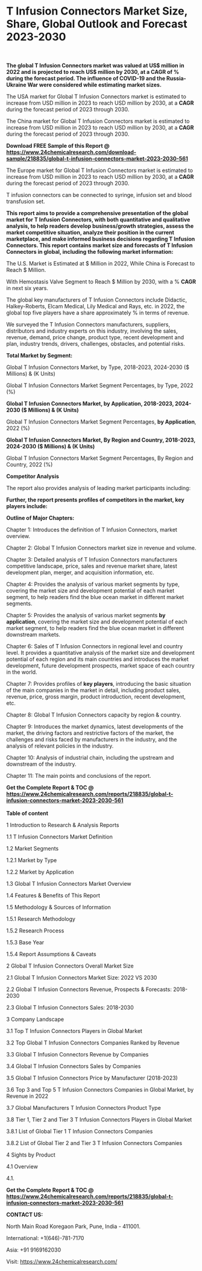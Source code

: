 <h1>T Infusion Connectors Market Size, Share, Global Outlook and Forecast 2023-2030</h1><br/><p><strong>The global T Infusion Connectors market was valued at US$ million in 2022 and is projected to reach US$ million by 2030, at a <strong>CAGR</strong> of % during the forecast period. The influence of COVID-19 and the Russia-Ukraine War were considered while estimating market sizes.</strong></p><p>The USA market for Global T Infusion Connectors market is estimated to increase from USD million in 2023 to reach USD million by 2030, at a <strong>CAGR</strong> during the forecast period of 2023 through 2030.</p><p>The China market for Global T Infusion Connectors market is estimated to increase from USD million in 2023 to reach USD million by 2030, at a <strong>CAGR</strong> during the forecast period of 2023 through 2030.</p><div><b>Download FREE Sample of this Report @ <a href="https://www.24chemicalresearch.com/download-sample/218835/global-t-infusion-connectors-market-2023-2030-561">https://www.24chemicalresearch.com/download-sample/218835/global-t-infusion-connectors-market-2023-2030-561</a></b></div><p>The Europe market for Global T Infusion Connectors market is estimated to increase from USD million in 2023 to reach USD million by 2030, at a <strong>CAGR</strong> during the forecast period of 2023 through 2030.</p><p>T infusion connectors can be connected to syringe, infusion set and blood transfusion set.</p><p><strong>This report aims to provide a comprehensive presentation of the global market for T Infusion Connectors, with both quantitative and qualitative analysis, to help readers develop business/growth strategies, assess the market competitive situation, analyze their position in the current marketplace, and make informed business decisions regarding T Infusion Connectors. This report contains market size and forecasts of T Infusion Connectors in global, including the following market information:</strong></p><p>The U.S. Market is Estimated at $ Million in 2022, While China is Forecast to Reach $ Million.</p><p>With Hemostasis Valve Segment to Reach $ Million by 2030, with a % <strong>CAGR</strong> in next six years.</p><p>The global key manufacturers of T Infusion Connectors include Didactic, Halkey-Roberts, Elcam Medical, Lily Medical and Rays, etc. in 2022, the global top five players have a share approximately % in terms of revenue.</p><p>We surveyed the T Infusion Connectors manufacturers, suppliers, distributors and industry experts on this industry, involving the sales, revenue, demand, price change, product type, recent development and plan, industry trends, drivers, challenges, obstacles, and potential risks.</p><p><strong>Total Market by Segment:</strong></p><p>Global T Infusion Connectors Market, by Type, 2018-2023, 2024-2030 ($ Millions) & (K Units)</p><p>Global T Infusion Connectors Market Segment Percentages, by Type, 2022 (%)</p><p><strong>Global T Infusion Connectors Market, <strong>by Application</strong>, 2018-2023, 2024-2030 ($ Millions) & (K Units)</strong></p><p>Global T Infusion Connectors Market Segment Percentages, <strong>by Application</strong>, 2022 (%)</p><p><strong>Global T Infusion Connectors Market, By Region and Country, 2018-2023, 2024-2030 ($ Millions) & (K Units)</strong></p><p>Global T Infusion Connectors Market Segment Percentages, By Region and Country, 2022 (%)</p><p><strong>Competitor Analysis</strong></p><p>The report also provides analysis of leading market participants including:</p><p><strong>Further, the report presents profiles of competitors in the market, <strong>key players</strong> include:</strong></p><p><strong>Outline of Major Chapters:</strong></p><p>Chapter 1: Introduces the definition of T Infusion Connectors, market overview.</p><p>Chapter 2: Global T Infusion Connectors market size in revenue and volume.</p><p>Chapter 3: Detailed analysis of T Infusion Connectors manufacturers competitive landscape, price, sales and revenue market share, latest development plan, merger, and acquisition information, etc.</p><p>Chapter 4: Provides the analysis of various market segments by type, covering the market size and development potential of each market segment, to help readers find the blue ocean market in different market segments.</p><p>Chapter 5: Provides the analysis of various market segments <strong>by application</strong>, covering the market size and development potential of each market segment, to help readers find the blue ocean market in different downstream markets.</p><p>Chapter 6: Sales of T Infusion Connectors in regional level and country level. It provides a quantitative analysis of the market size and development potential of each region and its main countries and introduces the market development, future development prospects, market space of each country in the world.</p><p>Chapter 7: Provides profiles of <strong>key players</strong>, introducing the basic situation of the main companies in the market in detail, including product sales, revenue, price, gross margin, product introduction, recent development, etc.</p><p>Chapter 8: Global T Infusion Connectors capacity by region & country.</p><p>Chapter 9: Introduces the market dynamics, latest developments of the market, the driving factors and restrictive factors of the market, the challenges and risks faced by manufacturers in the industry, and the analysis of relevant policies in the industry.</p><p>Chapter 10: Analysis of industrial chain, including the upstream and downstream of the industry.</p><p>Chapter 11: The main points and conclusions of the report.</p><div><b>Get the Complete Report & TOC @ <a href="https://www.24chemicalresearch.com/reports/218835/global-t-infusion-connectors-market-2023-2030-561">https://www.24chemicalresearch.com/reports/218835/global-t-infusion-connectors-market-2023-2030-561</a></b></div><br><b>Table of content</b><p>1 Introduction to Research & Analysis Reports<br />
 
  1.1 T Infusion Connectors Market Definition<br />
 
  1.2 Market Segments<br />
 
  1.2.1 Market by Type<br />
 
  1.2.2 Market by Application<br />
 
  1.3 Global T Infusion Connectors Market Overview<br />
 
  1.4 Features & Benefits of This Report<br />
 
  1.5 Methodology & Sources of Information<br />
 
  1.5.1 Research Methodology<br />
 
  1.5.2 Research Process<br />
 
  1.5.3 Base Year<br />
 
  1.5.4 Report Assumptions & Caveats<br />
 
 2 Global T Infusion Connectors Overall Market Size<br />
 
  2.1 Global T Infusion Connectors Market Size: 2022 VS 2030<br />
 
  2.2 Global T Infusion Connectors Revenue, Prospects & Forecasts: 2018-2030<br />
 
  2.3 Global T Infusion Connectors Sales: 2018-2030<br />
 
 3 Company Landscape<br />
 
  3.1 Top T Infusion Connectors Players in Global Market<br />
 
  3.2 Top Global T Infusion Connectors Companies Ranked by Revenue<br />
 
  3.3 Global T Infusion Connectors Revenue by Companies<br />
 
  3.4 Global T Infusion Connectors Sales by Companies<br />
 
  3.5 Global T Infusion Connectors Price by Manufacturer (2018-2023)<br />
 
  3.6 Top 3 and Top 5 T Infusion Connectors Companies in Global Market, by Revenue in 2022<br />
 
  3.7 Global Manufacturers T Infusion Connectors Product Type<br />
 
  3.8 Tier 1, Tier 2 and Tier 3 T Infusion Connectors Players in Global Market<br />
 
  3.8.1 List of Global Tier 1 T Infusion Connectors Companies<br />
 
  3.8.2 List of Global Tier 2 and Tier 3 T Infusion Connectors Companies<br />
 
 4 Sights by Product<br />
 
  4.1 Overview<br />
 
  4.1.<br><div><b>Get the Complete Report & TOC @ <a href="https://www.24chemicalresearch.com/reports/218835/global-t-infusion-connectors-market-2023-2030-561">https://www.24chemicalresearch.com/reports/218835/global-t-infusion-connectors-market-2023-2030-561</a></b></div></p>
 
 <b>CONTACT US:</b><br>
 
 North Main Road Koregaon Park, Pune, India - 411001.<br/>
 
 International: +1(646)-781-7170<br/>
 
 Asia: +91 9169162030<br/>
 
 Visit: <a href="https://www.24chemicalresearch.com/">https://www.24chemicalresearch.com/</a>
 
 <br>